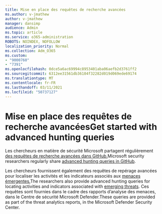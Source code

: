 ```yaml
---
title: Mise en place des requêtes de recherche avancées
ms.author: v-jmathew
author: v-jmathew
manager: dansimp
audience: Admin
ms.topic: article
ms.service: o365-administration
ROBOTS: NOINDEX, NOFOLLOW
localization_priority: Normal
ms.collection: Adm_O365
ms.custom:
- "9000760"
- "7391"
ms.openlocfilehash: 0dce5a6ac69994c8953401aba06aefb2d3761ff2
ms.sourcegitcommit: 6312ee31561db36104f32282d019d069ede69174
ms.translationtype: MT
ms.contentlocale: fr-FR
ms.lasthandoff: 03/11/2021
ms.locfileid: "50737127"
---
```

# <a name="get-started-with-advanced-hunting-queries"></a><span data-ttu-id="7f4ad-102">Mise en place des requêtes de recherche avancées</span><span class="sxs-lookup"><span data-stu-id="7f4ad-102">Get started with advanced hunting queries</span></span>

<span data-ttu-id="7f4ad-103">Les chercheurs en matière de sécurité Microsoft partagent régulièrement [des requêtes de recherche avancées dans GitHub.](https://go.microsoft.com/fwlink/?linkid=2144624)</span><span class="sxs-lookup"><span data-stu-id="7f4ad-103">Microsoft security researchers regularly share [advanced hunting queries in GitHub](https://go.microsoft.com/fwlink/?linkid=2144624).</span></span>

<span data-ttu-id="7f4ad-104">Les chercheurs fournissent également des requêtes de repérage avancées pour localiser les activités et les indicateurs associés aux [menaces émergentes.](https://go.microsoft.com/fwlink/?linkid=2145808)</span><span class="sxs-lookup"><span data-stu-id="7f4ad-104">The researchers also provide advanced hunting queries for locating activities and indicators associated with [emerging threats](https://go.microsoft.com/fwlink/?linkid=2145808).</span></span> <span data-ttu-id="7f4ad-105">Ces requêtes sont fournies dans le cadre des rapports d’analyse des menaces, dans le Centre de sécurité Microsoft Defender.</span><span class="sxs-lookup"><span data-stu-id="7f4ad-105">These queries are provided as part of the threat analytics reports, in the Microsoft Defender Security Center.</span></span>
